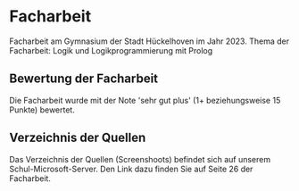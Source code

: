 # Facharbeit
Facharbeit am Gymnasium der Stadt Hückelhoven im Jahr 2023.
Thema der Facharbeit: Logik und Logikprogrammierung mit Prolog
## Bewertung der Facharbeit
Die Facharbeit wurde mit der Note 'sehr gut plus' (1+ beziehungsweise 15 Punkte) bewertet.
## Verzeichnis der Quellen
Das Verzeichnis der Quellen (Screenshoots) befindet sich auf unserem Schul-Microsoft-Server. Den Link dazu finden Sie auf Seite 26 der Facharbeit.
